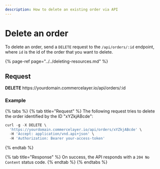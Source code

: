 ```yaml
---
description: How to delete an existing order via API
---
```


# Delete an order

To delete an order, send a `DELETE` request to the `/api/orders/:id` endpoint, where `id` is the id of the order that you want to delete.

{% page-ref page="../../deleting-resources.md" %}

## Request

**DELETE** https://<i></i>yourdomain.commercelayer.io/api/orders/:id

### Example

{% tabs %}
{% tab title="Request" %}
The following request tries to delete the order identified by the ID "xYZkjABcde":

```javascript
curl -g -X DELETE \
  'https://yourdomain.commercelayer.io/api/orders/xYZkjABcde' \
  -H 'Accept: application/vnd.api+json' \
  -H 'Authorization: Bearer your-access-token'
```
{% endtab %}

{% tab title="Response" %}
On success, the API responds with a `204 No Content` status code.
{% endtab %}
{% endtabs %}

